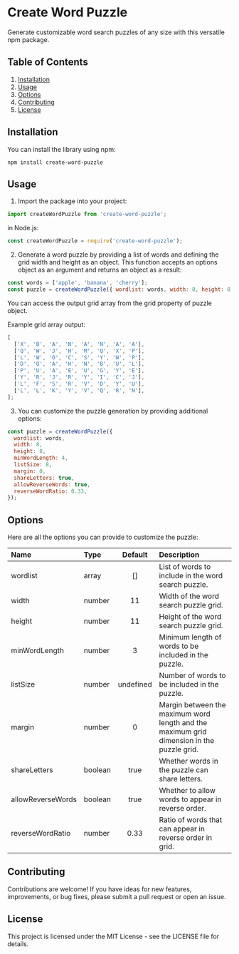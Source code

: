 # Create Word Puzzle

Generate customizable word search puzzles of any size with this versatile npm package.

## Table of Contents

1. [Installation](#installation)
1. [Usage](#usage)
1. [Options](#options)
1. [Contributing](#contributing)
1. [License](#license)

## Installation

You can install the library using npm:

```shell
npm install create-word-puzzle
```

## Usage

1. Import the package into your project:

```js
import createWordPuzzle from 'create-word-puzzle';
```

in Node.js:

```js
const createWordPuzzle = require('create-word-puzzle');
```

2. Generate a word puzzle by providing a list of words and defining the grid width and height as an object. This function accepts an options object as an argument and returns an object as a result:

```js
const words = ['apple', 'banana', 'cherry'];
const puzzle = createWordPuzzle({ wordlist: words, width: 8, height: 8 });
```

You can access the output grid array from the grid property of puzzle object.

Example grid array output:

```js
[
  ['X', 'B', 'A', 'N', 'A', 'N', 'A', 'A'],
  ['Q', 'W', 'J', 'H', 'M', 'Q', 'X', 'P'],
  ['L', 'W', 'O', 'C', 'S', 'Y', 'W', 'P'],
  ['D', 'Q', 'A', 'H', 'N', 'B', 'U', 'L'],
  ['P', 'U', 'A', 'E', 'U', 'G', 'Y', 'E'],
  ['Y', 'R', 'J', 'R', 'Y', 'I', 'C', 'J'],
  ['L', 'F', 'S', 'R', 'V', 'D', 'Y', 'U'],
  ['L', 'L', 'K', 'Y', 'V', 'Q', 'R', 'N'],
];
```

3. You can customize the puzzle generation by providing additional options:

```js
const puzzle = createWordPuzzle({
  wordlist: words,
  width: 8,
  height: 8,
  minWordLength: 4,
  listSize: 8,
  margin: 0,
  shareLetters: true,
  allowReverseWords: true,
  reverseWordRatio: 0.33,
});
```

## Options

Here are all the options you can provide to customize the puzzle:

| Name              | Type    |  Default  | Description                                                                               |
| :---------------- | :------ | :-------: | :---------------------------------------------------------------------------------------- |
| wordlist          | array   |    []     | List of words to include in the word search puzzle.                                       |
| width             | number  |    11     | Width of the word search puzzle grid.                                                     |
| height            | number  |    11     | Height of the word search puzzle grid.                                                    |
| minWordLength     | number  |     3     | Minimum length of words to be included in the puzzle.                                     |
| listSize          | number  | undefined | Number of words to be included in the puzzle.                                             |
| margin            | number  |     0     | Margin between the maximum word length and the maximum grid dimension in the puzzle grid. |
| shareLetters      | boolean |   true    | Whether words in the puzzle can share letters.                                            |
| allowReverseWords | boolean |   true    | Whether to allow words to appear in reverse order.                                        |
| reverseWordRatio  | number  |   0.33    | Ratio of words that can appear in reverse order in grid.                                  |

## Contributing

Contributions are welcome! If you have ideas for new features, improvements, or bug fixes, please submit a pull request or open an issue.

## License

This project is licensed under the MIT License - see the LICENSE file for details.
